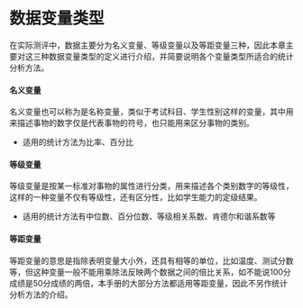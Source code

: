 # 数据变量类型

在实际测评中，数据主要分为名义变量、等级变量以及等距变量三种，因此本章主要对这三种数据变量类型的定义进行介绍，并简要说明各个变量类型所适合的统计分析方法。

#### 名义变量

名义变量也可以称为是名称变量，类似于考试科目、学生性别这样的变量，其中用来描述事物的数字仅是代表事物的符号，也只能用来区分事物的类别。

* 适用的统计方法为比率、百分比

#### 等级变量

等级变量是按某一标准对事物的属性进行分类，用来描述各个类别数字的等级性，这样的一种变量不仅有等级性，还有区分性，比如学生能力的定级结果。

* 适用的统计方法有中位数、百分位数、等级相关系数、肯德尔和谐系数等

#### 等距变量

等距变量的意思是指除表明变量大小外，还具有相等的单位，比如温度、测试分数等，但这种变量一般不能用乘除法反映两个数据之间的倍比关系，如不能说100分成绩是50分成绩的两倍，本手册的大部分方法都适用等距变量，因此不另作统计分析方法的介绍。

